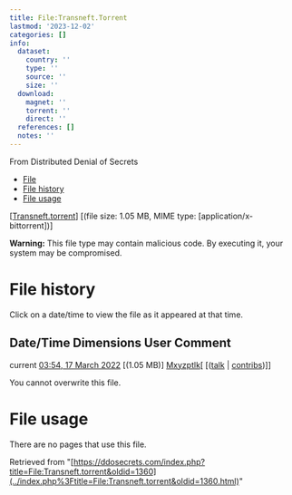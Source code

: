 ```yaml
---
title: File:Transneft.Torrent
lastmod: '2023-12-02'
categories: []
info:
  dataset:
    country: ''
    type: ''
    source: ''
    size: ''
  download:
    magnet: ''
    torrent: ''
    direct: ''
  references: []
  notes: ''
---
```




From Distributed Denial of Secrets

- [File](./File:Transneft.torrent.html#file)
- [File history](./File:Transneft.torrent.html#filehistory)
- [File usage](./File:Transneft.torrent.html#filelinks)

[[Transneft.torrent](../images/9/96/Transneft.torrent "Transneft.torrent")]
‎[(file size: 1.05 MB, MIME type:
[application/x-bittorrent])]

**Warning:** This file type may contain malicious code. By executing it,
your system may be compromised.

# File history

Click on a date/time to view the file as it appeared at that time.

Date/Time Dimensions User Comment
---
current [03:54, 17 March 2022](../images/9/96/Transneft.torrent) [(1.05 MB)] [Mxyzptlk](../index.php%3Ftitle=User:Mxyzptlk&action=edit&redlink=1.html "User:Mxyzptlk (page does not exist)")[ [([talk](../index.php%3Ftitle=User_talk:Mxyzptlk&action=edit&redlink=1.html "User talk:Mxyzptlk (page does not exist)") | [contribs](./Special:Contributions/Mxyzptlk.html "Special:Contributions/Mxyzptlk"))]]

You cannot overwrite this file.

# File usage

There are no pages that use this file.

Retrieved from
"[https://ddosecrets.com/index.php?title=File:Transneft.torrent&oldid=1360](../index.php%3Ftitle=File:Transneft.torrent&oldid=1360.html)"

